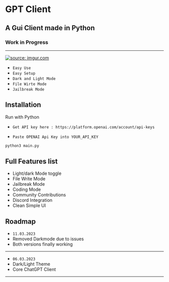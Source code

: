 
# GPT Client
## A Gui Client made in Python
### Work in Progress
----------------------------

<a href="https://imgur.com/NSHZn1q"><img src="https://i.imgur.com/NSHZn1q.png" title="source: imgur.com" /></a>

* `Easy Use`
* `Easy Setup`
* `Dark and Light Mode`
* `File Wirte Mode`
* `Jailbreak Mode`

## Installation

Run with Python

* `Get API key here : https://platform.openai.com/account/api-keys`

* `Paste OPENAI Api Key into YOUR_API_KEY`

```bash
python3 main.py
```
    
## Full Features list

- Light/dark Mode toggle
- File Write Mode
- Jailbreak Mode
- Coding Mode
- Community Contributions
- Discord Integration
- Clean Simple UI



## Roadmap
- `11.03.2023`
- Removed Darkmode due to issues
- Both versions finally working
-----------
- `06.03.2023`
- Dark/Light Theme
- Core ChatGPT Client
-----------
